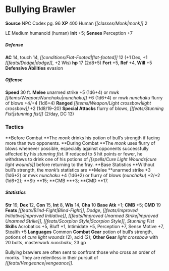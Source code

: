 ﻿---
cssclass: [monsters]
title1: Bullying Brawler
title2: Bullying Brawler
CR: 1
sources:
- name: NPC Codex
  page: 96
  link: http://paizo.com/products/btpy8v3a?Pathfinder-Roleplaying-Game-NPC-Codex
XP: 400
race: Human
classes:
- monk 2
alignment: LE
size: Medium
type: humanoid
subtypes:
- human
initiative:
  bonus: 5
AC:
  AC: 14
  touch: 14
  flat_footed: 12
  components:
    dex: 1
    dodge: 1
    wis: 2
HP:
  HP: 17
  long: 2d8+5
saves:
  fort: 5
  ref: 4
  will: 5
defensive_abilities:
- evasion
speeds:
  base: 30
attacks:
  melee:
  - - text: unarmed strike +5 (1d6+4)
      entries:
      - - damage: 1d6+4
      attack: unarmed strike
      bonus:
      - 5
  - - text: mwk nunchaku +6 (1d6+4)
      entries:
      - - damage: 1d6+4
      attack: mwk nunchaku
      bonus:
      - 6
  - - text: mwk nunchaku flurry of blows +4/+4 (1d6+4)
      entries:
      - - damage: 1d6+4
      attack: mwk nunchaku flurry of blows
      bonus:
      - 4
      - 4
  ranged:
  - - text: light crossbow +2 (1d8/19-20)
      entries:
      - - damage: 1d8
          crit_range: 19-20
      attack: light crossbow
      bonus:
      - 2
  special:
  - flurry of blows
  - stunning fist (2/day, DC 13)
tactics:
  Before Combat: The monk drinks his potion of bull's strength if facing more than
    two opponents.
  During Combat: The monk uses flurry of blows whenever possible, especially against
    opponents successfully affected by his stunning fist. If reduced to 5 hit points
    or fewer, he withdraws to drink one of his potions of cure light wounds before
    returning to the fray.
  Base Statistics: Without bull's strength, the monk's statistics are Melee unarmed
    strike +3 (1d6+2) or mwk nunchaku +4 (1d6+2) or flurry of blows (nunchaku) +2/+2
    (1d6+2); Str 15; CMB +3; CMD 17.
ability_scores:
  STR: 19
  DEX: 12
  CON: 15
  INT: 8
  WIS: 14
  CHA: 10
BAB: 1
CMB: 5
CMD: 19
feats:
- name: Blind-Fight
- name: Dodge
- name: Improved Initiative
- name: Improved Unarmed Strike
- name: Scorpion Style
- name: Stunning Fist
skills:
  Acrobatics: 5
  Bluff: 1
  Intimidate: 5
  Perception: 7
  Sense Motive: 7
  Stealth: 5
languages:
- Common
gear:
  combat:
  - potion of bull's strength
  - potions of cure light wounds (2)
  - acid (2)
  other:
  - light crossbow with 20 bolts
  - masterwork nunchaku
  - 23 gp
desc_long: Bullying brawlers are often sent to confront those who cross an order of
  monks. They are relentless in their pursuit of vengeance.

---

# Bullying Brawler

**Source** NPC Codex pg. 96
**XP** 400
Human _[[classes/Monk|monk]]_ 2

LE Medium humanoid (human)
**Init** +5; **Senses** Perception +7

##### Defense

**AC** 14, touch 14, _[[conditions/Flat-Footed|flat-footed]]_ 12 (+1 Dex, +1 _[[feats/Dodge|dodge]]_, +2 Wis)
**hp** 17 (2d8+5)
**Fort** +5, **Ref** +4, **Will** +5
**Defensive Abilities** evasion

##### Offense
**Speed** 30 ft.
**Melee** unarmed strike +5 (1d6+4) or mwk _[[items/Weapon/Nunchaku|nunchaku]]_ +6 (1d6+4) or mwk _nunchaku_ flurry of blows +4/+4 (1d6+4)
**Ranged** _[[items/Weapon/Light crossbow|light crossbow]]_ +2 (1d8/19–20)
**Special Attacks** flurry of blows, _[[feats/Stunning Fist|stunning fist]]_ (2/day, DC 13)

### Tactics

**Before Combat **The _monk_ drinks his potion of bull’s strength if facing more than two opponents.
**During Combat **The _monk_ uses flurry of blows whenever possible, especially against opponents successfully affected by his _stunning fist_. If reduced to 5 hit points or fewer, he withdraws to drink one of his potions of _[[spells/Cure Light Wounds|cure light wounds]]_ before returning to the fray.
**Base Statistics **Without bull’s strength, the _monk_’s statistics are **Melee **unarmed strike +3 (1d6+2) or mwk _nunchaku_ +4 (1d6+2) or flurry of blows (_nunchaku_) +2/+2 (1d6+2); **Str **15; **CMB **+3; **CMD **17.

##### Statistics
**Str** 19, **Dex** 12, **Con** 15, **Int** 8, **Wis** 14, **Cha** 10
**Base Atk** +1; **CMB** +5; **CMD** 19
**Feats** _[[feats/Blind-Fight|Blind-Fight]]_, _Dodge_, _[[feats/Improved Initiative|Improved Initiative]]_, _[[feats/Improved Unarmed Strike|Improved Unarmed Strike]]_, _[[feats/Scorpion Style|Scorpion Style]]_, _Stunning Fist_
**Skills** Acrobatics +5, Bluff +1, Intimidate +5, Perception +7, Sense Motive +7, Stealth +5
**Languages** Common
**Combat Gear** potion of bull’s strength, potions of _cure light wounds_ (2), acid (2); **Other Gear** _light crossbow_ with 20 bolts, masterwork _nunchaku_, 23 gp

Bullying brawlers are often sent to confront those who cross an order of monks. They are relentless in their pursuit of _[[feats/Vengeance|vengeance]]_.